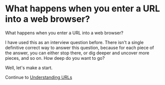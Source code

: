 # What happens when you enter a URL into a web browser?

<!--
  Key points:
  - the structure of a URL (scheme, host, path)
  - finding a host with DNS
  - establishing a connection
  - Content-Type instead of file extension
  - an HTTP GET request/response, at the most simple level
 -->

What happens when you enter a URL into a web browser?

I have used this as an interview question before. There isn't a single definitive correct way to answer this question, because for each piece of the answer, you can either stop there, or dig deeper and uncover more pieces, and so on. How deep do you want to go?

Well, let's make a start.

Continue to [Understanding URLs](./1-urls.md)
